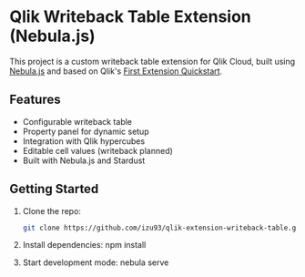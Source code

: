 # Qlik Writeback Table Extension (Nebula.js)

This project is a custom writeback table extension for Qlik Cloud, built using [Nebula.js](https://qlik.dev/extend/nebula.js) and based on Qlik's [First Extension Quickstart](https://qlik.dev/extend/extend-quickstarts/first-extension/).

## Features

- Configurable writeback table
- Property panel for dynamic setup
- Integration with Qlik hypercubes
- Editable cell values (writeback planned)
- Built with Nebula.js and Stardust

## Getting Started

1. Clone the repo:
   ```bash
   git clone https://github.com/izu93/qlik-extension-writeback-table.git
   ```

2. Install dependencies:
npm install

3. Start development mode:
nebula serve